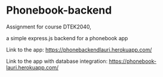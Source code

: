 # Phonebook-backend
Assignment for course DTEK2040,

a simple express.js backend for a phonebook app

Link to the app:
https://phonebackendlauri.herokuapp.com/

Link to the app with database integration:
https://phonebook-lauri.herokuapp.com/
